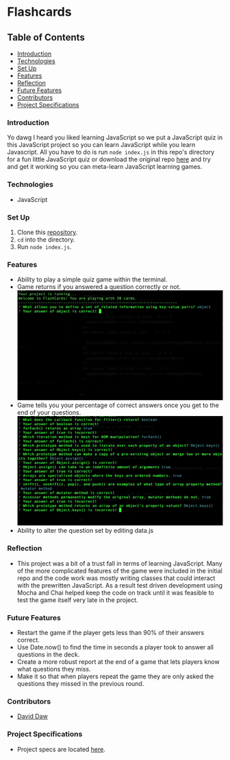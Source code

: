 # Flashcards

## Table of Contents
- [Introduction](#introduction)
- [Technologies](#technologies)
- [Set Up](#set-up)
- [Features](#features)
- [Reflection](#reflection)
- [Future Features](#future-features)
- [Contributors](#contributors)
- [Project Specifications](#project-specifications)

### Introduction
Yo dawg I heard you liked learning JavaScript so we put a JavaScript quiz in this JavaScript project so you can learn JavaScript while you learn Javascript. All you have to do is run `node index.js` in this repo's directory for a fun little JavaScript quiz or download the original repo [here](https://github.com/turingschool-examples/flashcards-starter) and try and get it working so you can meta-learn JavaScript learning games.

### Technologies
- JavaScript

### Set Up
1.  Clone this [repository](git@github.com:davidhdaw/ideabox.git).
2. `cd` into the directory.
3. Run `node index.js`.

### Features
- Ability to play a simple quiz game within the terminal.
- Game returns if you answered a question correctly or not.
![Answering questions](/img/quizgame1.gif)
- Game tells you your percentage of correct answers once you get to the end of your questions.
![Seeing Final Score](/img/quizgame2.gif)
- Ability to alter the question set by editing data.js


### Reflection
- This project was a bit of a trust fall in terms of learning JavaScript. Many of the more complicated features of the game were included in the initial repo and the code work was mostly writing classes that could interact with the prewritten JavaScript. As a result test driven development using Mocha and Chai helped keep the code on track until it was feasible to test the game itself very late in the project.


### Future Features
- Restart the game if the player gets less than 90% of their answers correct.
- Use Date.now() to find the time in seconds a player took to answer all questions in the deck.
- Create a more robust report at the end of a game that lets players know what questions they miss.
- Make it so that when players repeat the game they are only asked the questions they missed in the previous round.

### Contributors
- [David Daw](https://github.com/davidhdaw)

### Project Specifications
- Project specs are located [here](https://frontend.turing.edu/projects/flash-cards.html).
